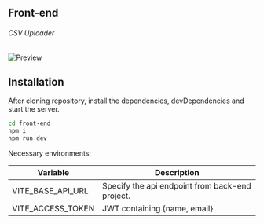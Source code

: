 ## Front-end
###### _CSV Uploader_
![Preview](https://i.imgur.com/B7cRak0.png)

## Installation
After cloning repository, install the dependencies, devDependencies and start the server.

```sh
cd front-end
npm i
npm run dev
```

Necessary environments:

| Variable | Description |
| ------ | ------ |
| VITE_BASE_API_URL | Specify the api endpoint from back-end project. |
| VITE_ACCESS_TOKEN | JWT containing {name, email}. |

